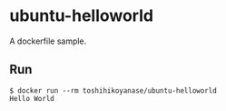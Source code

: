 # ubuntu-helloworld

A dockerfile sample.

## Run

    $ docker run --rm toshihikoyanase/ubuntu-helloworld
    Hello World

